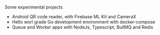 Some experimental projects

* Android QR code reader, with Firebase ML Kit and CameraX
* Hello worl grade Go development environment with docker-compose
* Queue and Worker apps with NodeJs, Typescript, BullMQ and Redis